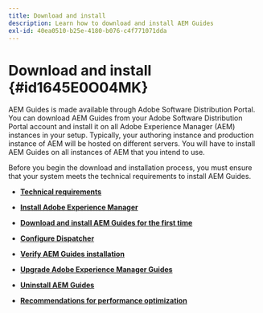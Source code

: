 ```yaml
---
title: Download and install
description: Learn how to download and install AEM Guides
exl-id: 40ea0510-b25e-4180-b076-c4f771071dda
---
```

# Download and install {#id1645E0O04MK}

AEM Guides is made available through Adobe Software Distribution Portal. You can download AEM Guides from your Adobe Software Distribution Portal account and install it on all Adobe Experience Manager \(AEM\) instances in your setup. Typically, your authoring instance and production instance of AEM will be hosted on different servers. You will have to install AEM Guides on all instances of AEM that you intend to use.

Before you begin the download and installation process, you must ensure that your system meets the technical requirements to install AEM Guides.

- **[Technical requirements](download-install-technical-requirements.md)**  

- **[Install Adobe Experience Manager](download-install-aem.md)**  

- **[Download and install AEM Guides for the first time](download-install-aemg-first-time.md)**  

- **[Configure Dispatcher](download-install-configure-dispatcher.md)**  

- **[Verify AEM Guides installation](download-install-verify-aemg-installation.md)**  

- **[Upgrade Adobe Experience Manager Guides](upgrade-xml-documentation.md)**  

- **[Uninstall AEM Guides](download-install-unistall-aemg.md)**  

- **[Recommendations for performance optimization](download-install-recommend-perf-optimiz.md)**

